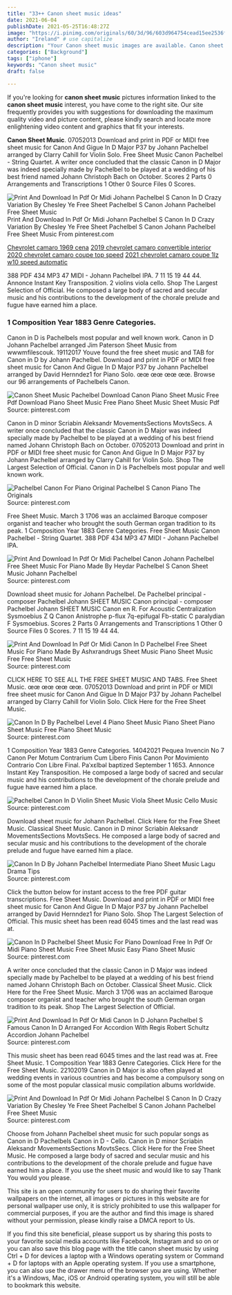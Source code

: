 ```yaml
---
title: "33++ Canon sheet music ideas"
date: 2021-06-04
publishDate: 2021-05-25T16:48:27Z
image: "https://i.pinimg.com/originals/60/3d/96/603d964754cead15ee2536f634b5708f.png"
author: "Ireland" # use capitalize
description: "Your Canon sheet music images are available. Canon sheet music are a topic that is being searched for and liked by netizens today. You can Find and Download the Canon sheet music files here. Download all royalty-free photos."
categories: ["Background"]
tags: ["iphone"]
keywords: "Canon sheet music"
draft: false

---
```


If you're looking for **canon sheet music** pictures information linked to the **canon sheet music** interest, you have come to the right  site.  Our site frequently  provides you with  suggestions  for downloading  the maximum  quality video and picture  content, please kindly search and locate more enlightening video content and graphics  that fit your interests.

**Canon Sheet Music**. 07052013 Download and print in PDF or MIDI free sheet music for Canon And Gigue In D Major P37 by Johann Pachelbel arranged by Clarry Cahill for Violin Solo. Free Sheet Music Canon Pachelbel - String Quartet. A writer once concluded that the classic Canon in D Major was indeed specially made by Pachelbel to be played at a wedding of his best friend named Johann Christoph Bach on October. Scores 2 Parts 0 Arrangements and Transcriptions 1 Other 0 Source Files 0 Scores.

![Print And Download In Pdf Or Midi Johann Pachelbel S Canon In D Crazy Variation By Chesley Ye Free Sheet Pachelbel S Canon Johann Pachelbel Free Sheet Music](https://i.pinimg.com/originals/60/3d/96/603d964754cead15ee2536f634b5708f.png "Print And Download In Pdf Or Midi Johann Pachelbel S Canon In D Crazy Variation By Chesley Ye Free Sheet Pachelbel S Canon Johann Pachelbel Free Sheet Music")
Print And Download In Pdf Or Midi Johann Pachelbel S Canon In D Crazy Variation By Chesley Ye Free Sheet Pachelbel S Canon Johann Pachelbel Free Sheet Music From pinterest.com

[Chevrolet camaro 1969 cena](/chevrolet-camaro-1969-cena/)
[2019 chevrolet camaro convertible interior](/2019-chevrolet-camaro-convertible-interior/)
[2020 chevrolet camaro coupe top speed](/2020-chevrolet-camaro-coupe-top-speed/)
[2021 chevrolet camaro coupe 1lz w10 speed automatic](/2021-chevrolet-camaro-coupe-1lz-w10-speed-automatic/)

388 PDF 434 MP3 47 MIDI - Johann Pachelbel IPA. 7 11 15 19 44 44. Annonce Instant Key Transposition. 2 violins viola cello. Shop The Largest Selection of Official. He composed a large body of sacred and secular music and his contributions to the development of the chorale prelude and fugue have earned him a place.

### 1 Composition Year 1883 Genre Categories.

Canon in D is Pachelbels most popular and well known work. Canon in D Johann Pachelbel arranged Jim Paterson Sheet Music from wwwmfilescouk. 19112017 Youve found the free sheet music and TAB for Canon in D by Johann Pachelbel. Download and print in PDF or MIDI free sheet music for Canon And Gigue In D Major P37 by Johann Pachelbel arranged by David Hernndez1 for Piano Solo. œœ œœ œœ œœ. Browse our 96 arrangements of Pachelbels Canon.


![Canon Sheet Music Pachelbel Download Canon Piano Sheet Music Free Pdf Download Piano Sheet Music Free Piano Sheet Music Sheet Music Pdf](https://i.pinimg.com/736x/43/65/eb/4365ebc2e19b006ee9dd6f76caeb6ed5.jpg "Canon Sheet Music Pachelbel Download Canon Piano Sheet Music Free Pdf Download Piano Sheet Music Free Piano Sheet Music Sheet Music Pdf")
Source: pinterest.com

Canon in D minor Scriabin Aleksandr MovementsSections MovtsSecs. A writer once concluded that the classic Canon in D Major was indeed specially made by Pachelbel to be played at a wedding of his best friend named Johann Christoph Bach on October. 07052013 Download and print in PDF or MIDI free sheet music for Canon And Gigue In D Major P37 by Johann Pachelbel arranged by Clarry Cahill for Violin Solo. Shop The Largest Selection of Official. Canon in D is Pachelbels most popular and well known work.

![Pachelbel Canon For Piano Original Pachelbel S Canon Piano The Originals](https://i.pinimg.com/originals/fd/ed/a3/fdeda36d4cafeee223657625fe296a35.jpg "Pachelbel Canon For Piano Original Pachelbel S Canon Piano The Originals")
Source: pinterest.com

Free Sheet Music. March 3 1706 was an acclaimed Baroque composer organist and teacher who brought the south German organ tradition to its peak. 1 Composition Year 1883 Genre Categories. Free Sheet Music Canon Pachelbel - String Quartet. 388 PDF 434 MP3 47 MIDI - Johann Pachelbel IPA.

![Print And Download In Pdf Or Midi Pachelbel Canon Johann Pachelbel Free Sheet Music For Piano Made By Heydar Pachelbel S Canon Sheet Music Johann Pachelbel](https://i.pinimg.com/originals/c2/64/3f/c2643faca26767cf38145d2b11dcba34.png "Print And Download In Pdf Or Midi Pachelbel Canon Johann Pachelbel Free Sheet Music For Piano Made By Heydar Pachelbel S Canon Sheet Music Johann Pachelbel")
Source: pinterest.com

Download sheet music for Johann Pachelbel. De Pachelbel principal - composer Pachelbel Johann SHEET MUSIC Canon principal - composer Pachelbel Johann SHEET MUSIC Canon en R. For Acoustic Centralization Sysmoebius Z Q Canon Anistrophe p-flux 7q-epifugal Fb-static C paralydian F Sysmoebius. Scores 2 Parts 0 Arrangements and Transcriptions 1 Other 0 Source Files 0 Scores. 7 11 15 19 44 44.

![Print And Download In Pdf Or Midi Canon In D Pachelbel Free Sheet Music For Piano Made By Ashxrandrugs Sheet Music Piano Sheet Music Free Free Sheet Music](https://i.pinimg.com/originals/a0/6a/07/a06a07c335871153f12a6eed326dd228.jpg "Print And Download In Pdf Or Midi Canon In D Pachelbel Free Sheet Music For Piano Made By Ashxrandrugs Sheet Music Piano Sheet Music Free Free Sheet Music")
Source: pinterest.com

CLICK HERE TO SEE ALL THE FREE SHEET MUSIC AND TABS. Free Sheet Music. œœ œœ œœ œœ. 07052013 Download and print in PDF or MIDI free sheet music for Canon And Gigue In D Major P37 by Johann Pachelbel arranged by Clarry Cahill for Violin Solo. Click Here for the Free Sheet Music.

![Canon In D By Pachelbel Level 4 Piano Sheet Music Piano Sheet Piano Sheet Music Free Piano Sheet Music](https://i.pinimg.com/474x/44/dc/d0/44dcd0206153b06b872756fe4db45ec7.jpg "Canon In D By Pachelbel Level 4 Piano Sheet Music Piano Sheet Piano Sheet Music Free Piano Sheet Music")
Source: pinterest.com

1 Composition Year 1883 Genre Categories. 14042021 Pequea Invencin No 7 Canon Per Motum Contrarium Cum Libero Finis Canon Por Movimiento Contrario Con Libre Final. Paˈxɛlbəl baptized September 1 1653. Annonce Instant Key Transposition. He composed a large body of sacred and secular music and his contributions to the development of the chorale prelude and fugue have earned him a place.

![Pachelbel Canon In D Violin Sheet Music Viola Sheet Music Cello Music](https://i.pinimg.com/originals/74/2a/2b/742a2b197d0e9793f6af1607c3a9b127.png "Pachelbel Canon In D Violin Sheet Music Viola Sheet Music Cello Music")
Source: pinterest.com

Download sheet music for Johann Pachelbel. Click Here for the Free Sheet Music. Classical Sheet Music. Canon in D minor Scriabin Aleksandr MovementsSections MovtsSecs. He composed a large body of sacred and secular music and his contributions to the development of the chorale prelude and fugue have earned him a place.

![Canon In D By Johann Pachelbel Intermediate Piano Sheet Music Lagu Drama Tips](https://i.pinimg.com/474x/fa/23/46/fa23466b79ffd57173efbc8265399d36.jpg "Canon In D By Johann Pachelbel Intermediate Piano Sheet Music Lagu Drama Tips")
Source: pinterest.com

Click the button below for instant access to the free PDF guitar transcriptions. Free Sheet Music. Download and print in PDF or MIDI free sheet music for Canon And Gigue In D Major P37 by Johann Pachelbel arranged by David Hernndez1 for Piano Solo. Shop The Largest Selection of Official. This music sheet has been read 6045 times and the last read was at.

![Canon In D Pachelbel Sheet Music For Piano Download Free In Pdf Or Midi Piano Sheet Music Free Sheet Music Easy Piano Sheet Music](https://i.pinimg.com/originals/79/10/fd/7910fd6c5b75b8af4fe14f9a89109cb3.png "Canon In D Pachelbel Sheet Music For Piano Download Free In Pdf Or Midi Piano Sheet Music Free Sheet Music Easy Piano Sheet Music")
Source: pinterest.com

A writer once concluded that the classic Canon in D Major was indeed specially made by Pachelbel to be played at a wedding of his best friend named Johann Christoph Bach on October. Classical Sheet Music. Click Here for the Free Sheet Music. March 3 1706 was an acclaimed Baroque composer organist and teacher who brought the south German organ tradition to its peak. Shop The Largest Selection of Official.

![Print And Download In Pdf Or Midi Canon In D Johann Pachelbel S Famous Canon In D Arranged For Accordion With Regis Robert Schultz Accordion Johann Pachelbel](https://i.pinimg.com/originals/a7/a1/80/a7a1805d65d75f2ba713e023f118bf04.jpg "Print And Download In Pdf Or Midi Canon In D Johann Pachelbel S Famous Canon In D Arranged For Accordion With Regis Robert Schultz Accordion Johann Pachelbel")
Source: pinterest.com

This music sheet has been read 6045 times and the last read was at. Free Sheet Music. 1 Composition Year 1883 Genre Categories. Click Here for the Free Sheet Music. 22102019 Canon in D Major is also often played at wedding events in various countries and has become a compulsory song on some of the most popular classical music compilation albums worldwide.

![Print And Download In Pdf Or Midi Johann Pachelbel S Canon In D Crazy Variation By Chesley Ye Free Sheet Pachelbel S Canon Johann Pachelbel Free Sheet Music](https://i.pinimg.com/originals/60/3d/96/603d964754cead15ee2536f634b5708f.png "Print And Download In Pdf Or Midi Johann Pachelbel S Canon In D Crazy Variation By Chesley Ye Free Sheet Pachelbel S Canon Johann Pachelbel Free Sheet Music")
Source: pinterest.com

Choose from Johann Pachelbel sheet music for such popular songs as Canon in D Pachelbels Canon in D - Cello. Canon in D minor Scriabin Aleksandr MovementsSections MovtsSecs. Click Here for the Free Sheet Music. He composed a large body of sacred and secular music and his contributions to the development of the chorale prelude and fugue have earned him a place. If you use the sheet music and would like to say Thank You would you please.

This site is an open community for users to do sharing their favorite wallpapers on the internet, all images or pictures in this website are for personal wallpaper use only, it is stricly prohibited to use this wallpaper for commercial purposes, if you are the author and find this image is shared without your permission, please kindly raise a DMCA report to Us.

If you find this site beneficial, please support us by sharing this posts to your favorite social media accounts like Facebook, Instagram and so on or you can also save this blog page with the title canon sheet music by using Ctrl + D for devices a laptop with a Windows operating system or Command + D for laptops with an Apple operating system. If you use a smartphone, you can also use the drawer menu of the browser you are using. Whether it's a Windows, Mac, iOS or Android operating system, you will still be able to bookmark this website.
